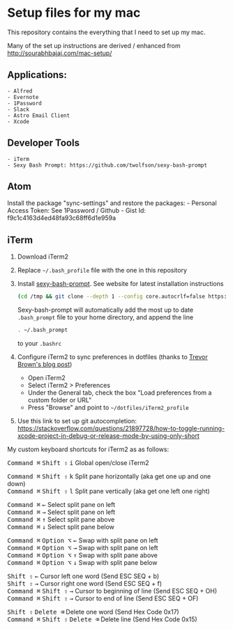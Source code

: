 # Setup files for my mac

This repository contains the everything that I need to set up my mac.

Many of the set up instructions are derived / enhanced from http://sourabhbajaj.com/mac-setup/

## Applications:
    - Alfred
    - Evernote
    - 1Password
    - Slack
    - Astro Email Client
    - Xcode
    
## Developer Tools
    - iTerm
    - Sexy Bash Prompt: https://github.com/twolfson/sexy-bash-prompt
  
## Atom
Install the package "sync-settings" and restore the packages:
    - Personal Access Token: See 1Password / Github
    - Gist Id: f9c1c4163d4ed48fa93c68ff6d1e959a


## iTerm
1. Download iTerm2
2. Replace `~/.bash_profile` file with the one in this repository
3. Install [sexy-bash-prompt](`https://github.com/twolfson/sexy-bash-prompt`). See website for latest installation instructions
    ```bash
    (cd /tmp && git clone --depth 1 --config core.autocrlf=false https://github.com/twolfson/sexy-bash-prompt && cd sexy-bash-prompt && make install) && source ~/.bashrc
    ```

    Sexy-bash-prompt will automatically add the most up to date `.bash_prompt`
    file to your home directory, and append the line
    ```bash
    . ~/.bash_prompt
    ```
    to your
    `.bashrc`

4. Configure iTerm2 to sync preferences in dotfiles
(thanks to [Trevor Brown's blog post](`http://stratus3d.com/blog/2015/02/28/sync-iterm2-profile-with-dotfiles-repository/`))
    - Open iTerm2
    - Select iTerm2 > Preferences
    - Under the General tab, check the box "Load preferences from a custom folder or URL"
    - Press "Browse" and point to `~/dotfiles/iTerm2_profile`               

5. Use this link to set up git autocompletion: https://stackoverflow.com/questions/21897728/how-to-toggle-running-xcode-project-in-debug-or-release-mode-by-using-only-short



<!--  Keyboard keys useful for drafting keyboard shortcuts
See [this](`http://macbiblioblog.blogspot.ca/2005/05/special-key-symbols.html`)
<kbd>←</kbd>
<kbd>→</kbd>
<kbd>↑</kbd>
<kbd>↓</kbd>
<kbd>Command ⌘</kbd>
<kbd>Shift ⇧</kbd>
<kbd>Option ⌥</kbd>
<kbd>Control ⌃</kbd>
<kbd>Caps Lock ⇪</kbd>
<kbd>Delete ⌫</kbd>
<kbd>Fn</kbd>
<kbd> </kbd>
-->

My custom keyboard shortcuts for iTerm2 as as follows:  

<kbd>Command ⌘</kbd> <kbd>Shift ⇧</kbd> <kbd>i</kbd> Global open/close iTerm2  

<!--  Splitting panes -->
<kbd>Command ⌘</kbd> <kbd>Shift ⇧</kbd> <kbd>k</kbd> Split pane horizontally (aka get one up and one down)  
<kbd>Command ⌘</kbd> <kbd>Shift ⇧</kbd> <kbd>l</kbd> Split pane vertically (aka get one left one right)  

<!-- Select splitting panes -->
<kbd>Command ⌘</kbd> <kbd>←</kbd> Select split pane on left  
<kbd>Command ⌘</kbd> <kbd>→</kbd> Select split pane on left  
<kbd>Command ⌘</kbd> <kbd>↑</kbd> Select split pane above  
<kbd>Command ⌘</kbd> <kbd>↓</kbd> Select split pane below  

<!-- Swap split panes -->
<kbd>Command ⌘</kbd> <kbd>Option ⌥</kbd> <kbd>←</kbd> Swap with split pane on left  
<kbd>Command ⌘</kbd> <kbd>Option ⌥</kbd> <kbd>→</kbd> Swap with split pane on left  
<kbd>Command ⌘</kbd> <kbd>Option ⌥</kbd> <kbd>↑</kbd> Swap with split pane above  
<kbd>Command ⌘</kbd> <kbd>Option ⌥</kbd> <kbd>↓</kbd> Swap with split pane below  

<!-- Moving the cursor -->
<kbd>Shift ⇧</kbd> <kbd>←</kbd> Cursor left one word  (Send ESC SEQ + b)  
<kbd>Shift ⇧</kbd> <kbd>→</kbd> Cursor right one word  (Send ESC SEQ + f)  
<kbd>Command ⌘</kbd> <kbd>Shift ⇧</kbd> <kbd>→</kbd> Cursor to beginning of line  (Send ESC SEQ + OH)  
<kbd>Command ⌘</kbd> <kbd>Shift ⇧</kbd> <kbd>→</kbd> Cursor to end of line (Send ESC SEQ + OF)  

<!-- Deleting words or line-->
<kbd>Shift ⇧</kbd> <kbd>Delete ⌫</kbd> Delete one word  (Send Hex Code 0x17)  
<kbd>Command ⌘</kbd> <kbd>Shift ⇧</kbd> <kbd>Delete ⌫</kbd> Delete line  (Send Hex Code 0x15)  
